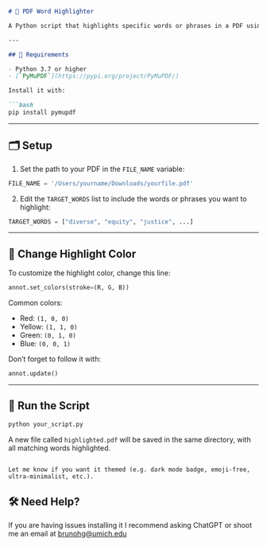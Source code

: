 
````markdown
# 📄 PDF Word Highlighter

A Python script that highlights specific words or phrases in a PDF using the [`PyMuPDF`](https://pymupdf.readthedocs.io/) library.

---

## 🔧 Requirements

- Python 3.7 or higher  
- [`PyMuPDF`](https://pypi.org/project/PyMuPDF/)

Install it with:

```bash
pip install pymupdf
````

---

## 🗂 Setup

1. Set the path to your PDF in the `FILE_NAME` variable:

```python
FILE_NAME = '/Users/yourname/Downloads/yourfile.pdf'
```

2. Edit the `TARGET_WORDS` list to include the words or phrases you want to highlight:

```python
TARGET_WORDS = ["diverse", "equity", "justice", ...]
```

---

## 🎨 Change Highlight Color

To customize the highlight color, change this line:

```python
annot.set_colors(stroke=(R, G, B))
```

Common colors:

* Red: `(1, 0, 0)`
* Yellow: `(1, 1, 0)`
* Green: `(0, 1, 0)`
* Blue: `(0, 0, 1)`

Don’t forget to follow it with:

```python
annot.update()
```

---

## 🚀 Run the Script

```bash
python your_script.py
```

A new file called `highlighted.pdf` will be saved in the same directory, with all matching words highlighted.

```

Let me know if you want it themed (e.g. dark mode badge, emoji-free, ultra-minimalist, etc.).
```
## 🛠️ Need Help?
If you are having issues installing it I recommend asking ChatGPT or shoot me an email at brunohg@umich.edu
